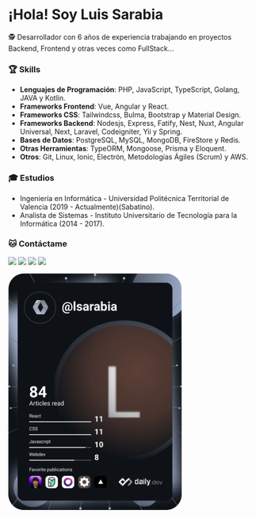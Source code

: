 <h1>¡Hola! Soy Luis Sarabia</h1>
<p>🕵️ Desarrollador con 6 años de experiencia trabajando en proyectos Backend, Frontend y otras veces como FullStack...</p>

<h3>🏆 Skills</h3>

- <b> Lenguajes de Programación</b>: PHP, JavaScript, TypeScript, Golang, JAVA y Kotlin.
- <b> Frameworks Frontend</b>: Vue, Angular y React.
- <b> Frameworks CSS</b>: Tailwindcss, Bulma, Bootstrap y Material Design. 
- <b> Frameworks Backend</b>: Nodesjs, Express, Fatify, Nest, Nuxt, Angular Universal, Next, Laravel, Codeigniter, Yii y Spring.
- <b> Bases de Datos</b>: PostgreSQL, MySQL, MongoDB, FireStore y Redis.
- <b> Otras Herramientas</b>: TypeORM, Mongoose, Prisma y Eloquent. 
- <b> Otros</b>: Git, Linux, Ionic, Electrón, Metodologías Ágiles (Scrum) y AWS.
  
<h3>🎓 Estudios</h3>

- Ingeniería en Informática - Universidad Politécnica Territorial de Valencia (2019 - Actualmente)(Sabatino).
- Analista de Sistemas - Instituto Universitario de Tecnología para la Informática (2014 - 2017).

<h3>🐱‍ Contáctame</h3>

<a href="https://www.linkedin.com/in/luisalfredosv/"><img src="https://img.shields.io/badge/LinkedIn-0077B5?style=for-the-badge&logo=linkedin&logoColor=white"></a>
<a href="https://luisalfredosv.vercel.app"><img src="https://img.shields.io/badge/website-000000?style=for-the-badge&logo=About.me&logoColor=white"></a>
<a href="https://t.me/luisalfredosv"><img src="https://img.shields.io/badge/Telegram-2CA5E0?style=for-the-badge&logo=telegram&logoColor=white"></a>
<a href="mailto:luissarabia80@gmail.com"><img src="https://img.shields.io/badge/Gmail-D14836?style=for-the-badge&logo=gmail&logoColor=white"></a>



<img src="https://github.com/luisalfredosv/luisalfredosv/blob/main/devcard.svg" width="350" alt="Luis Sarabia Dev Card"/>
